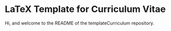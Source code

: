 # LaTeX Template for Curriculum Vitae

Hi, and welcome to the README of the templateCurriculum repository.
